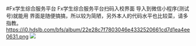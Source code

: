 #Fx学生综合服务平台
Fx学生综合服务平台扫码入校界面
导入到微信小程序(测试号)就能用
界面是随便搞搞，所以较为简陋，另外本人的代码水平也比较菜，请多指教。
https://i0.hdslb.com/bfs/album/22e28c7f7803046e4332520661cd7d1ea4ee0631.png
![](https://i0.hdslb.com/bfs/album/22e28c7f7803046e4332520661cd7d1ea4ee0631.png)
